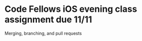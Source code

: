 Code Fellows iOS evening class assignment due 11/11
===================================================
Merging, branching, and pull requests
